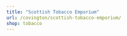 ```yaml
---
title: "Scottish Tobacco Emporium"
url: /covington/scottish-tobacco-emporium/
shop: tobacco
---
```

